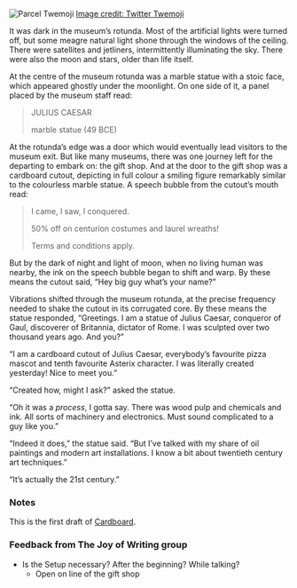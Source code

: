 ![Parcel Twemoji](/j-cardboard-0/attachments/thumbnail.svg) [Image credit: Twitter Twemoji](class:credit)

It was dark in the museum’s rotunda. Most of the artificial lights were turned off, but some meagre natural light shone through the windows of the ceiling. There were satellites and jetliners, intermittently illuminating the sky. There were also the moon and stars, older than life itself.

At the centre of the museum rotunda was a marble statue with a stoic face, which appeared ghostly under the moonlight. On one side of it, a panel placed by the museum staff read:

> JULIUS CAESAR
>
> marble statue (49 BCE)

At the rotunda’s edge was a door which would eventually lead visitors to the museum exit. But like many museums, there was one journey left for the departing to embark on: the gift shop. And at the door to the gift shop was a cardboard cutout, depicting in full colour a smiling figure remarkably similar to the colourless marble statue. A speech bubble from the cutout’s mouth read:

> I came, I saw, I conquered.
>
> 50% off on centurion costumes and laurel wreaths!
>
> Terms and conditions apply.

But by the dark of night and light of moon, when no living human was nearby, the ink on the speech bubble began to shift and warp. By these means the cutout said, “Hey big guy what’s your name?”

Vibrations shifted through the museum rotunda, at the precise frequency needed to shake the cutout in its corrugated core. By these means the statue responded, “Greetings. I am a statue of Julius Caesar, conqueror of Gaul, discoverer of Britannia, dictator of Rome. I was sculpted over two thousand years ago. And you?”

“I am a cardboard cutout of Julius Caesar, everybody’s favourite pizza mascot and tenth favourite Asterix character. I was literally created yesterday! Nice to meet you.”

“Created how, might I ask?” asked the statue.

“Oh it was a *process*, I gotta say. There was wood pulp and chemicals and ink. All sorts of machinery and electronics. Must sound complicated to a guy like you.”

“Indeed it does,” the statue said. “But I’ve talked with my share of oil paintings and modern art installations. I know a bit about twentieth century art techniques.”

“It’s actually the 21st century.”

### Notes

This is the first draft of [Cardboard](/j-cardboard-1).

### Feedback from The Joy of Writing group

+ Is the Setup necessary? After the beginning? While talking?
  + Open on line of the gift shop
